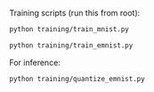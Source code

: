 Training scripts (run this from root): 

```bash
python training/train_mnist.py
```

```bash
python training/train_emnist.py
```

For inference: 

```bash
python training/quantize_emnist.py
```